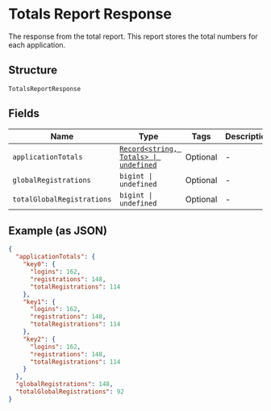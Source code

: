 
# Totals Report Response

The response from the total report. This report stores the total numbers for each application.

## Structure

`TotalsReportResponse`

## Fields

| Name | Type | Tags | Description |
|  --- | --- | --- | --- |
| `applicationTotals` | [`Record<string, Totals> \| undefined`](../../doc/models/totals.md) | Optional | - |
| `globalRegistrations` | `bigint \| undefined` | Optional | - |
| `totalGlobalRegistrations` | `bigint \| undefined` | Optional | - |

## Example (as JSON)

```json
{
  "applicationTotals": {
    "key0": {
      "logins": 162,
      "registrations": 148,
      "totalRegistrations": 114
    },
    "key1": {
      "logins": 162,
      "registrations": 148,
      "totalRegistrations": 114
    },
    "key2": {
      "logins": 162,
      "registrations": 148,
      "totalRegistrations": 114
    }
  },
  "globalRegistrations": 148,
  "totalGlobalRegistrations": 92
}
```

